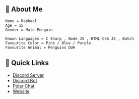 ## 👋 About Me
```fix
Name = Raphael
Age = 15
Gender = Male Penguin

Known Languages = C Sharp , Node JS , HTML CSS JS , Batch
Favourite Color = Pink / Blue / Purple
Favourite Animal = Penguins DUH
```

## 🌠 Quick Links
* [Discord Server](https://dsc.gg/polar69)
* [Discord Bot](https://dsc.gg/rumpy)
* [Polar Chat](https://github.com/Polar-69/Polar-Chat-Desktop/releases/tag/Installer)
* [Website](https://polar-69.github.io/)
